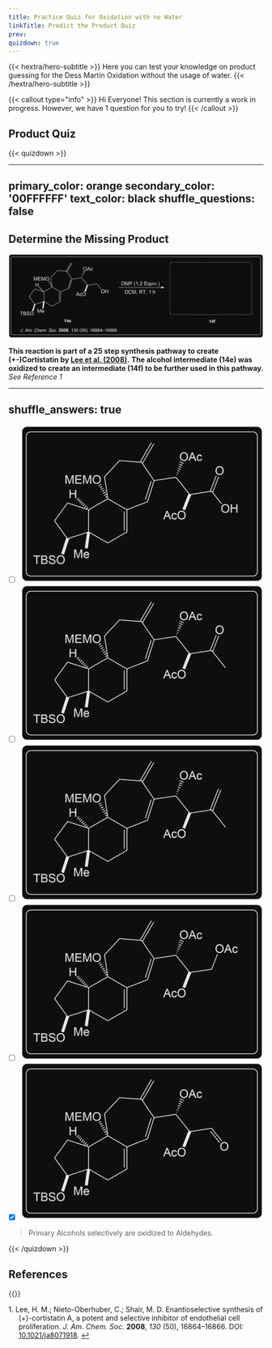 ```yaml
---
title: Practice Quiz for Oxidation with no Water
linkTitle: Predict the Product Quiz
prev:
quizdown: true
---
```


{{< hextra/hero-subtitle >}}
  Here you can test your knowledge on product guessing for the Dess Martin Oxidation without the usage of water.
{{< /hextra/hero-subtitle >}}

{{< callout type="info" >}}
  Hi Everyone! This section is currently a work in progress. However, we have 1 question for you to try!
{{< /callout >}}


## Product Quiz

{{< quizdown >}}

---
primary_color: orange
secondary_color: '00FFFFFF'
text_color: black
shuffle_questions: false
---

## Determine the Missing Product

![](q1.png)

**This reaction is part of a 25 step synthesis pathway to create (+-)Cortistatin by [Lee et al. (2008)](https://pubs.acs.org/doi/10.1021/ja8071918).** **The alcohol intermediate (14e) was oxidized to create an intermediate (14f) to be further used in this pathway.** *See Reference 1*

---
shuffle_answers: true
---

- [ ] ![](cardtest.png)
- [ ] ![](a2.png)
- [ ] ![](a3.png)
- [ ] ![](a4.png)
- [x] ![](a5.png)

> Primary Alcohols selectively are oxidized to Aldehydes.

{{< /quizdown >}}

## References

<style>
    .hanging-indent {
        text-indent: -20px; /* Adjust the value as needed */
        padding-left: 20px; /* Adjust the value as needed */
    }
</style>

<div>
    <a id="fn1" class="anchor"></a>
    {{<figure-dynamic-toggle
        dark-src="cortiboxnewdark.png" 
        light-src="cortiboxnewlight.png"
        link="https://doi.org/10.1021/ja8071918"
    >}}
    <p class="hanging-indent"><span class="reference"><span class="bold-number">1.</span> Lee, H. M.; Nieto-Oberhuber, C.; Shair, M. D. Enantioselective synthesis of (+)-cortistatin A, a potent and selective inhibitor of endothelial cell proliferation. <i>J. Am. Chem. Soc.</i> <b>2008</b>, <i>130</i> (50), 16864–16866. DOI: <a href="https://doi.org/10.1021/ja8071918">10.1021/ja8071918</a>. <a href="#ref2-anchor">↩</a></span></p>
</div>

